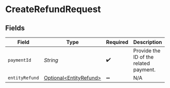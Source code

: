 # CreateRefundRequest


## Fields

| Field                                                              | Type                                                               | Required                                                           | Description                                                        | Example                                                            |
| ------------------------------------------------------------------ | ------------------------------------------------------------------ | ------------------------------------------------------------------ | ------------------------------------------------------------------ | ------------------------------------------------------------------ |
| `paymentId`                                                        | *String*                                                           | :heavy_check_mark:                                                 | Provide the ID of the related payment.                             | tr_5B8cwPMGnU                                                      |
| `entityRefund`                                                     | [Optional\<EntityRefund>](../../models/components/EntityRefund.md) | :heavy_minus_sign:                                                 | N/A                                                                |                                                                    |